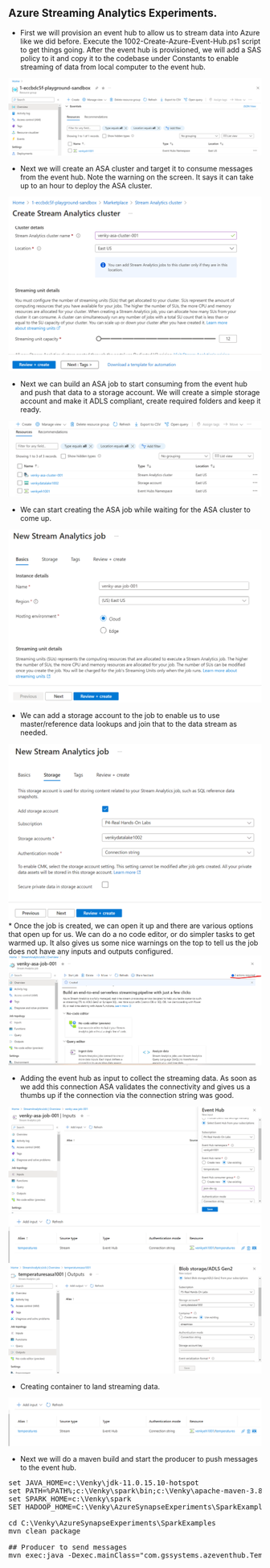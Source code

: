 ## Azure Streaming Analytics Experiments.

* First we will provision an event hub to allow us to stream data into Azure like we did before. Execute the 1002-Create-Azure-Event-Hub.ps1 script to get things going. After the event hub is provisioned, we will add a SAS policy to it and copy it to the codebase under Constants to enable streaming of data from local computer to the event hub.

<img src="./images/asa_001.png" />

* Next we will create an ASA cluster and target it to consume messages from the event hub. Note the warning on the screen. It says it can take up to an hour to deploy the ASA cluster. 

<img src="./images/asa_002.png" />

* Next we can build an ASA job to start consuming from the event hub and push that data to a storage account. We will create a simple storage account and make it ADLS compliant, create required folders and keep it ready. 

<img src="./images/asa_003.png" />

* We can start creating the ASA job while waiting for the ASA cluster to come up. 

<img src="./images/asa_004.png" />

* We can add a storage account to the job to enable us to use master/reference data lookups and join that to the data stream as needed.

<img src="./images/asa_005.png" />
* Once the job is created, we can open it up and there are various options that open up for us. We can do a no code editor, or do simpler tasks to get warmed up. It also gives us some nice warnings on the top to tell us the job does not have any inputs and outputs configured. 

<img src="./images/asa_006.png" />

* Adding the event hub as input to collect the streaming data. As soon as we add this connection ASA validates the connectivity and gives us a thumbs up if the connection via the connection string was good.

<img src="./images/asa_007.png" />

<img src="./images/asa_008.png" />

<img src="./images/asa_010.png" />

* Creating container to land streaming data.
<img src="./images/asa_008.png" />

* Next we will do a maven build and start the producer to push messages to the event hub. 

<pre>
set JAVA_HOME=c:\Venky\jdk-11.0.15.10-hotspot
set PATH=%PATH%;c:\Venky\spark\bin;c:\Venky\apache-maven-3.8.6\bin
set SPARK_HOME=c:\Venky\spark
SET HADOOP_HOME=C:\Venky\AzureSynapseExperiments\SparkExamples

cd C:\Venky\AzureSynapseExperiments\SparkExamples
mvn clean package

## Producer to send messages 
mvn exec:java -Dexec.mainClass="com.gssystems.azeventhub.TemperaturesProducer" -Dexec.args="C:\Venky\DP-203\AzureSynapseExperiments\datafiles\streaming\output\part-00000-2fa6257f-a51c-41e6-9572-630bf2a22bfd-c000.json C:\Venky\DP-203\AzureSynapseExperiments\datafiles\streaming\location_master\part-00000-9ce98557-48be-4823-bfb3-a0764b296729-c000.json"
</pre>
